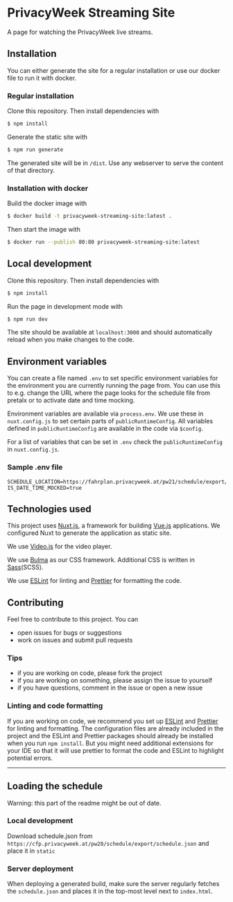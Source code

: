 # PrivacyWeek Streaming Site
A page for watching the PrivacyWeek live streams.

## Installation
You can either generate the site for a regular installation or use our docker file to run it with docker.
### Regular installation
Clone this repository. Then install dependencies with

```bash
$ npm install
```
Generate the static site with 

```bash
$ npm run generate
```
The generated site will be in `/dist`. Use any webserver to serve the content of that directory.

### Installation with docker

Build the docker image with

```bash
$ docker build -t privacyweek-streaming-site:latest .
```

Then start the image with

```bash
$ docker run --publish 80:80 privacyweek-streaming-site:latest
```

## Local development
Clone this repository. Then install dependencies with

```bash
$ npm install
```
Run the page in development mode with

```bash
$ npm run dev
```
The site should be available at `localhost:3000` and should automatically reload when you make changes to the code.

## Environment variables
You can create a file named `.env` to set specific environment variables for the environment you are currently running the page from. You can use this to e.g. change the URL where the page looks for the schedule file from pretalx or to activate date and time mocking.

Environment variables are available via `process.env`. We use these in `nuxt.config.js` to set certain parts of `publicRuntimeConfig`. All variables defined in `publicRuntimeConfig` are available in the code via `$config`.

For a list of variables that can be set in `.env` check the `publicRuntimeConfig` in `nuxt.config.js`.

### Sample .env file
```
SCHEDULE_LOCATION=https://fahrplan.privacyweek.at/pw21/schedule/export/schedule.json
IS_DATE_TIME_MOCKED=true
```

## Technologies used

This project uses [Nuxt.js](https://nuxtjs.org), a framework for building [Vue.js](https://vuejs.org/) applications. We configured Nuxt to generate the application as static site.

We use [Video.js](https://videojs.com/) for the video player.

We use [Bulma](https://bulma.io/) as our CSS framework. Additional CSS is written in [Sass](https://sass-lang.com/)(SCSS).

We use [ESLint](https://eslint.org/) for linting and [Prettier](https://prettier.io/) for formatting the code.


## Contributing
Feel free to contribute to this project. You can
- open issues for bugs or suggestions
- work on issues and submit pull requests

### Tips
- if you are working on code, please fork the project
- if you are working on something, please assign the issue to yourself
- if you have questions, comment in the issue or open a new issue

### Linting and code formatting
If you are working on code, we recommend you set up [ESLint](https://eslint.org/)  and [Prettier](https://prettier.io/) for linting and formatting. The configuration files are already included in the project and the ESLint and Prettier packages should already be installed when you run `npm install`. But you might need additional extensions for your IDE so that it will use prettier to format the code and ESLint to highlight potential errors.

---
## Loading the schedule
Warning: this part of the readme might be out of date.

### Local development
Download schedule.json from `https://cfp.privacyweek.at/pw20/schedule/export/schedule.json` and place it in `static`
### Server deployment
When deploying a generated build, make sure the server regularly fetches the `schedule.json` and places it in the top-most level next to `index.html`.
